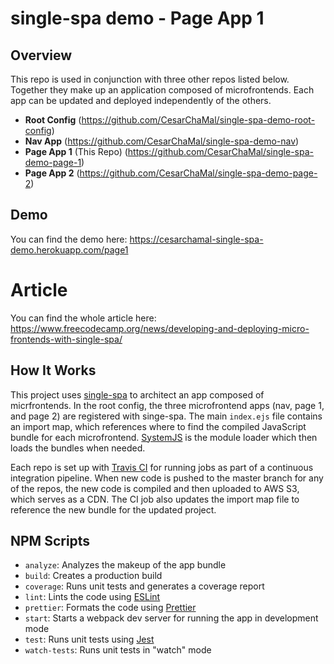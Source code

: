 # single-spa demo - Page App 1

## Overview

This repo is used in conjunction with three other repos listed below. Together they make up an application composed of microfrontends. Each app can be updated and deployed independently of the others.

- **Root Config** (https://github.com/CesarChaMal/single-spa-demo-root-config)
- **Nav App** (https://github.com/CesarChaMal/single-spa-demo-nav)
- **Page App 1** (This Repo) (https://github.com/CesarChaMal/single-spa-demo-page-1)
- **Page App 2** (https://github.com/CesarChaMal/single-spa-demo-page-2)

## Demo

You can find the demo here: https://cesarchamal-single-spa-demo.herokuapp.com/page1

# Article

You can find the whole article here: https://www.freecodecamp.org/news/developing-and-deploying-micro-frontends-with-single-spa/

## How It Works

This project uses [single-spa](https://single-spa.js.org/) to architect an app composed of micrfrontends. In the root config, the three microfrontend apps (nav, page 1, and page 2) are registered with singe-spa. The main `index.ejs` file contains an import map, which references where to find the compiled JavaScript bundle for each microfrontend. [SystemJS](https://github.com/systemjs/systemjs) is the module loader which then loads the bundles when needed.

Each repo is set up with [Travis CI](https://travis-ci.org/) for running jobs as part of a continuous integration pipeline. When new code is pushed to the master branch for any of the repos, the new code is compiled and then uploaded to AWS S3, which serves as a CDN. The CI job also updates the import map file to reference the new bundle for the updated project.

## NPM Scripts

- `analyze`: Analyzes the makeup of the app bundle
- `build`: Creates a production build
- `coverage`: Runs unit tests and generates a coverage report
- `lint`: Lints the code using [ESLint](https://eslint.org/)
- `prettier`: Formats the code using [Prettier](https://prettier.io/)
- `start`: Starts a webpack dev server for running the app in development mode
- `test`: Runs unit tests using [Jest](https://jestjs.io/)
- `watch-tests`: Runs unit tests in "watch" mode
